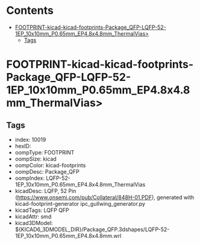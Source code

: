 



Contents
========

* [FOOTPRINT-kicad-kicad-footprints-Package_QFP-LQFP-52-1EP_10x10mm_P0.65mm_EP4.8x4.8mm_ThermalVias>](#footprint-kicad-kicad-footprints-package_qfp-lqfp-52-1ep_10x10mm_p065mm_ep48x48mm_thermalvias)
	* [Tags](#tags)

# FOOTPRINT-kicad-kicad-footprints-Package_QFP-LQFP-52-1EP_10x10mm_P0.65mm_EP4.8x4.8mm_ThermalVias>

## Tags

- index: 10019
- hexID: 
- oompType: FOOTPRINT
- oompSize: kicad
- oompColor: kicad-footprints
- oompDesc: Package_QFP
- oompIndex: LQFP-52-1EP_10x10mm_P0.65mm_EP4.8x4.8mm_ThermalVias
- kicadDesc: LQFP, 52 Pin (https://www.onsemi.com/pub/Collateral/848H-01.PDF), generated with kicad-footprint-generator ipc_gullwing_generator.py
- kicadTags: LQFP QFP
- kicadAttr: smd
- kicad3DModel: ${KICAD6_3DMODEL_DIR}/Package_QFP.3dshapes/LQFP-52-1EP_10x10mm_P0.65mm_EP4.8x4.8mm.wrl
